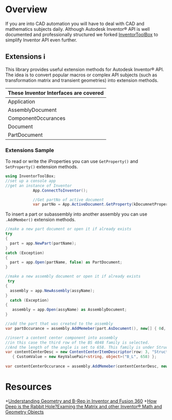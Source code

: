 # Overview
If you are into CAD automation you will have to deal with CAD and mathematics subjects daily. Although Autodesk Inventor® API is well documented and professionally structured we forked [InventorToolBox](https://github.com/H-Ashrafi/InventorToolBox) to simplify Inventor API even further. 
## Extensions :information_source:
This library provides useful extension methods for Autodesk Inventor® API. The idea is to convert popular macros or complex API subjects (such as transformation matrix and transient geometries) into extension methods.

|These Inventor Interfaces are covered|
|----------------------------------|
|Application|
|AssemblyDocument|
|ComponentOccurances|
|Document|
|PartDocument|

### Extensions Sample
To read or write the iProperties you can use ```GetProperty()``` and ```SetProperty()``` extension methods.
```csharp
using InventorToolBox;
//set up a console app
//get an instance of Inventor
            App.ConnectToInventor();

            //Get partNo of active document
            var partNo = App.ActiveDocument.GetProperty(kDocumnetProperty.PartNumber);
```
To insert a part or subassembly into another assembly you can use ```.AddMember()``` extension methods.
```csharp
//make a new part document or open it if already exists
try
{
  part = app.NewPart(partName);
}
catch (Exception)
{
  part = app.Open(partName, false) as PartDocument;
}

//make a new assembly document or open it if already exists
 try
{
  assembly = app.NewAssembly(assyName);
}
  catch (Exception)
{
   assembly = app.Open(assyName) as AssemblyDocument;
}

//add the part that was created to the assembly
var partOccurance = assembly.AddMemeber(part.AsDocument(), new[] { 0d, 0d, 1d }, new[] { 10d, 10d, 0d });

//insert a content center component into assembly
//in this case the third row of the BS 4848 family is selected. 
//And the length of the angle is set to 658. This family is under Structural Sahpes category
var contentCenterDesc = new ContentCenterItemDescriptor(row: 3, "Structural Shapes", "Angles", "BS 4848") 
   { CustomValue = new KeyValuePair<string, object>("B_L", 658) };
   
var contentCenterOccurance = assembly.AddMemeber(contentCenterDesc, new[] { 0d, 0d, 1d }, new[] { 10d, 10d, 0d });
```
# Resources
+[Understanding Geometry and B-Rep in Inventor and Fusion 360](https://ekinssolutions.com/wp-content/uploads/2018/11/GeometryAndBRep-AU2018.pdf)
+[How Deep is the Rabbit Hole?Examing the Matrix and other Inventor® Math and Geometry Objects](https://modthemachine.typepad.com/files/mathgeometry.pdf)
